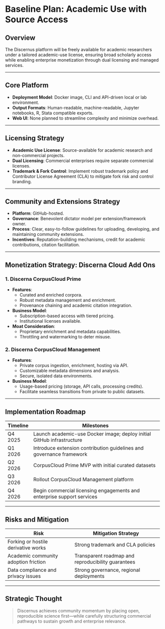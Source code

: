 # Baseline Plan: Academic Use with Source Access

## Overview
The Discernus platform will be freely available for academic researchers under a tailored academic-use license, ensuring broad scholarly access while enabling enterprise monetization through dual licensing and managed services.

---

## Core Platform
- **Deployment Model**: Docker image, CLI and API-driven local or lab environment.
- **Output Formats**: Human-readable, machine-readable, Jupyter notebooks, R, Stata compatible exports.
- **Web UI**: None planned to streamline complexity and minimize overhead.

---

## Licensing Strategy
- **Academic Use License**: Source-available for academic research and non-commercial projects.
- **Dual Licensing**: Commercial enterprises require separate commercial licenses.
- **Trademark & Fork Control**: Implement robust trademark policy and Contributor License Agreement (CLA) to mitigate fork risk and control branding.

---

## Community and Extensions Strategy
- **Platform**: GitHub-hosted.
- **Governance**: Benevolent dictator model per extension/framework owner.
- **Process**: Clear, easy-to-follow guidelines for uploading, developing, and maintaining community extensions.
- **Incentives**: Reputation-building mechanisms, credit for academic contributions, citation facilitation.

---

## Monetization Strategy: Discerna Cloud Add Ons

### 1. Discerna CorpusCloud Prime
- **Features**:
  - Curated and enriched corpora.
  - Robust metadata management and enrichment.
  - Provenance chaining and academic citation integration.
- **Business Model**:
  - Subscription-based access with tiered pricing.
  - Institutional licenses available.
- **Moat Consideration**:
  - Proprietary enrichment and metadata capabilities.
  - Throttling and watermarking to deter misuse.

### 2. Discerna CorpusCloud Management
- **Features**:
  - Private corpus ingestion, enrichment, hosting via API.
  - Customizable metadata dimensions and analysis.
  - Secure, isolated data environments.
- **Business Model**:
  - Usage-based pricing (storage, API calls, processing credits).
  - Facilitate seamless transitions from private to public datasets.

---

## Implementation Roadmap

| Timeline | Milestones |
|----------|------------|
| Q4 2025  | Launch academic-use Docker image; deploy initial GitHub infrastructure |
| Q1 2026  | Introduce extension contribution guidelines and governance framework |
| Q2 2026  | CorpusCloud Prime MVP with initial curated datasets |
| Q3 2026  | Rollout CorpusCloud Management platform |
| Q4 2026  | Begin commercial licensing engagements and enterprise support services |

---

## Risks and Mitigation

| Risk                                 | Mitigation Strategy                                 |
|--------------------------------------|-----------------------------------------------------|
| Forking or hostile derivative works  | Strong trademark and CLA policies                   |
| Academic community adoption friction | Transparent roadmap and reproducibility guarantees |
| Data compliance and privacy issues   | Strong governance, regional deployments             |

---

## Strategic Thought

> Discernus achieves community momentum by placing open, reproducible science first—while carefully structuring commercial pathways to sustain growth and enterprise relevance.

